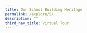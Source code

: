 ```yaml
---
title: Our School Building Heritage
permalink: /explore/5/
description: ""
third_nav_title: Virtual Tour
---
```


